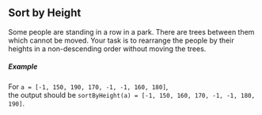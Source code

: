 Sort by Height
-----

Some people are standing in a row in a park. There are trees between them which cannot be moved. Your task is to rearrange the people by their heights in a non-descending order without moving the trees.

##### Example

For `a = [-1, 150, 190, 170, -1, -1, 160, 180]`,<br> the output should be
`sortByHeight(a) = [-1, 150, 160, 170, -1, -1, 180, 190]`.
